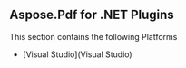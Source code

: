 ## Aspose.Pdf for .NET Plugins

This section contains the following Platforms
* [Visual Studio](Visual Studio)
